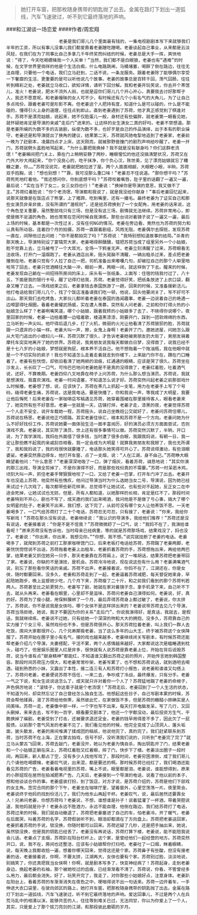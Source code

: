 > 她打开车窗，把那枚随身携带的钥匙抛了出去。金属在路灯下划出一道弧线，汽车飞速驶过，听不到它最终落地的声响。

###和江湖谈一场恋爱
####作者/周宏翔

						老姜是我们哥儿几个里面最有钱的，一集电视剧剧本写下来就够我们半年的工资，所以有事儿没事儿我们都爱靠着老姜蹭吃蹭喝。老姜谈起自己事业，从来都是云淡风轻，在我们在为了同事比自己多拿几千年终奖而纠结的时候，老姜总是大手一挥，爽快地说：“得了，今天吃喝嫖赌我一个人买单！”当然，我们都不是白眼狼，老姜也有“遇难”的时候，在文字世界里徜徉的他是个生活白痴，什么电路跳闸，马桶堵塞，喝醉了倒在路边，往往无法自理，只要他一个电话，我们立马赶到，二话不说，一条龙服务。跟着老姜除了能够偶尔享受一下奢靡的生活，更重要的是可以听他说几个故事。老姜的故事总是百转千回，荡气回肠，往往听到精彩之处，老姜就立马收口，欲知详情，请听下回分解。我和老姜开玩笑说，你去开个茶馆儿，准火！老姜说，肥水不流外人田，也就是逗你们哥儿几个开心开心，真要我去讨好那帮子人，我还不愿意呢。和老姜暧昧的女人可不少，有时候还有几个小有名气的大角儿，为了让自己多点戏份，跟着老姜可是形影不离。但老姜这个人把持有度，知道什么是可以碰的，什么是不能碰的，懂得引火上身的道理，往往点到即止。直到老姜遇到了苏荷，他才真正感觉到了棋逢对手。苏荷不是漂亮姑娘，说起来，她不仅脸蛋儿一般，身材还有些偏胖，就老姜第一眼看见她，就怀疑她肯定是导演的亲戚“走后门”进来的。让这样的女生演女二真的好吗，老姜不禁想道。那是老姜所编的为数不多的古装剧，纵使为数不多，也好歹是自己的作品演绎，出于本有的职业操守，老姜还是和导演提出了换角的建议，结果第二天，苏荷就风驰电掣地追到了老姜家，老姜前一晚为了赶剧本，凌晨四点才上床，这天刚亮，就被那野兽撞门的剧烈声响给吵醒了。老姜一开门，苏荷就劈头盖脸地骂起来，“为什么要把我换掉？我不就是没有献身吗？你们这群老流氓！”老姜瞬间把门关上，靠在门上稍稍安静了两秒，睡眼惺忪的他还没搞清楚状况，苏荷又在门外大吵大闹起来，“你个没良心的，吃干抹净，你个负心汉，陈世美，见了漂亮姑娘就忘了糟糠之妻，你……”苏荷没说完，老姜就把她拉进了屋。两个人面面相觑，大眼瞪小眼，半晌，苏荷双手抱胸，说：“想也别想！”“靠，我可没那么重口味！”老姜忍不住说道。“那你想干吗？”苏荷死死地盯着他。“我还想问你，你到底想干吗？”苏荷咬着嘴唇，肚子里的话翻了一遍又一遍，最后说：“实在当不了女二，女三女四也行！”老姜说：“换掉你是导演的意思，我又做不了主。”苏荷红着脸说：“你个老流氓，导演都和我说了，就是我没给你献身！”事后老姜回忆起来，说那天就像是在饭店点了熊掌，上了猪蹄，吃到嘴里，还有一撮毛。最终老姜为了证实自己和那些女演员非亲非故，没有所谓的“潜规则”，还是给苏荷换到了一个女配角，用老姜的话来说，这个角色至关重要，虽然整部戏只有三场，但是没有这三场，剧情就无法继续。苏荷非常用心，即使是微不足道的角色，她也常常在空闲时候自我演练。那些台词对着镜子说了一遍又一遍，最后上场的时候，基本都是一次性过关，没有任何NG的情况。老姜在旁边看，竟然也为苏荷的努力和认真有所动容。连着四个月的拍摄，苏荷一直跟着剧组，风雨无阻，老姜偶尔去探班，发现苏荷一直在，间隙他过去问她：“你不是都拍完了吗？”苏荷说：“我特别想知道故事的结局。”杀青的那天晚上，导演特别设了宴犒劳大家，老姜喝得醉醺醺，错把苏荷当成了组里另外一个小姑娘，脸不觉靠上去，立马被甩了一个大耳光，全场一下鸦雀无声，老姜立刻清醒了过来，苏荷眼看无法收场，打开门一溜烟跑了。老姜从酒店出来，摇头晃脑不清醒，一辆出租杀过来，差点把老姜撞倒在地，老姜只觉有个人拉了自己一把，司机准备出来嘟囔几句，却被拉自己的那个人噼里啪啦骂了回去，老姜只觉酒精往大脑一冲，眼前一黑，两眼一闭，就这样倒了下去。醒来的时候，老姜发现自己躺在一间招待所房间的床上，床头有一张纸条，上面写：住宿的钱我付过了，八十五，下面是我的银行卡号，醒了记得打给我，苏荷。老姜觉得好笑，把纸条放进了上衣口袋，翻身又睡了过去。一场戏结束之后，老姜拿钱去泰国旅游了一趟，回来的时候，又准备接新活儿。他打电话给我们哥儿几个，找了个饭店准备请我们吃一顿，他说，回头他要闭关了，写不好可不出山。那天我们去吃烤鱼，大家伙儿都听着老姜在泰国的逸闻趣事，老姜一边说着自己的艳遇一边嘚瑟得吐烟圈。看着老姜耀武扬威，实在遭人羡慕。突然有人问老姜，之前和你打得火热的小姑娘怎么样了？老姜咧嘴笑道，哪个小姑娘，跟着我转的小姑娘多了去了，不晓得你说哪个。夜里回家的时候，老姜一边扭着腰一边唱着歌，楼道黑漆漆，刚要开门，踩到一团软绵绵的东西，立马听到一声尖叫。他吓得后退几步，打了火机，微弱的火光让他看清了苏荷狼狈的脸，苏荷就跟一只遗弃的小猫一样。老姜大叫一声，擦，女鬼上身啊！老姜开了门，邀她进屋，问她怎么跟从大宅门逃出的小媳妇儿一样，苏荷沉默了很久，才告诉老姜她被男朋友扔大街了，男朋友骑着摩托车突突地离开了她的世界。苏荷说，我男朋友说我每天都做白日梦，没得救了，说我已经不是十七八岁的小姑娘，梦想就是狗屁，根本养不活自己。他不想拖着一个拖油瓶，我在他眼中就是一个不切实际的疯子！我也不知道怎么走着走着就走到你楼下，上来敲门你不在，蹲在门口睡着了。老姜有些恍惚，却依旧看清了她两颊的泪痕，红通通的眼睛，应该是哭了很久。苏荷坐在沙发上，长长叹了一口气，可怜巴巴地问老姜她是不是真的没得救了，老姜红着脸，吐着酒气说，还好，不算晚期。老姜四仰八叉地靠在椅子上问苏荷，为什么那么想当演员。苏荷说，我就是想演戏，我喜欢演戏。老姜一时间语塞，不知道怎么说才好。苏荷突然问起老姜之前那部戏什么时候播，老姜想了想，说，应该快了。苏荷在茶几上抓起一支笔，用力在老姜手上写了个号码，硌得老姜生痛，苏荷说，这是我电话，要是快播了，你和我说一声，等我成了大明星，我要让他后悔死！后来老姜在一家咖啡店写稿遇见苏荷，她穿着围裙在那里接待客人，眼看老姜来了，她突然有些不好意思。老姜一坐就是一天，店铺打烊，老姜才走，漆黑的夜，老姜觉得苏荷一个人走不安全，说开车载她一程，苏荷摇头，说自己坐晚班公交就好了，老姜问苏荷住哪儿，苏荷说在杨思，老姜说他正巧顺路。其实老姜住徐汇，根本和苏荷不是一个方向。老姜问她为什么不好好找份工作，苏荷说她要一面体验生活一面丰富阅历，好的演员必须方方面面尝试，否则演戏不真。老姜说，其实除了演员，世上还有很多事情可以做。苏荷突然沉默了，半晌，开口说，为了我学演戏，我妈在外面借了很多钱，当时遭了很多白眼，我跟我妈说，有朝一日，我一定让那些瞧不起我的亲戚刮目相看，我一定会成为大明星！就算我男朋友和我掰了，我也无所谓了，我和我妈说了，我的戏很快就要播了，电话那头她笑得可开心了。苏荷说得激动，有些泪眼婆娑。老姜突然靠边停车，他打开车窗，点了一支烟，说：“人在江湖，身不由己。”苏荷睁大眼睛望着他问：“什么意思？”老姜深深地吸了一口，弹了烟灰，看着苏荷，诚恳地说：“其实你演的那三出戏，导演全剪掉了，不是你演得不好，而是那些戏份真的不需要。”苏荷一时呆若木鸡，顷刻大叫一声，抓住老姜手臂狠狠地咬了一口，又给了老姜一巴掌，打开车门冲了出去。老姜开车也没追上苏荷，他突然有些愧疚，他问过导演当时为什么选她当女二号，导演说，因为她已经来试过十几次戏了，每次都带些新花样来，总觉得不让她试试，也有些对不起她，反正女二在中途会死掉，让她试试也无妨，但是，所有人都知道，以她那样的长相，肯定是红不了。那段时间老姜特别不开心，剧也不写了，成天邀约我们出来喝酒，我问他是不是做了亏心事，搞大了哪个女明星的肚子，老姜笑不出来，我们想，这下完了，从前可没有哪个女人让他茶饭不思。一天老姜喝多了，一口气给苏荷打了二十个电话，苏荷忍无可忍，只有接了，老姜说：“你来，我给你写新戏！”苏荷在那头没有说话，老姜继续说：“我认识的导演多，我给他们推荐！”苏荷还是没有说话，老姜接着说：“你是不是不信我？”苏荷微微舒了一口气，说：“我妈不在了，我演给谁看呢？”原来苏荷没有告诉他，当时母亲已经病重，等的就是苏荷那场戏，结果戏没了，妈也没了。老姜说：“你出来，你出来，我想见你。”“你想，我不想。”说完就挂断了老姜的电话。老姜喝多了，就爬到苏荷之前打工那家咖啡馆门口，后来老板打电话给苏荷，苏荷踹了老姜两脚，老姜恍恍惚惚说不出话，苏荷拖着老姜上出租车，老姜抓着苏荷的手，苏荷想拖出来，再给他两巴掌，结果老姜又抓住她另一只手，那天老姜靠在苏荷肩上，说了一堆胡话，结果苏荷把老姜带回了家。老姜说，你缺的不是演技，是机会。苏荷冷冷地说，现在说这些有什么用？老姜满嘴酒气说，别忘了那些看你笑话的亲戚。苏荷不出声，老姜接着说，你妈不在了，江湖还在，你是女侠，随时都要回来。没多久，老姜和苏荷走到了一起，老姜逼着苏荷减肥，每天督促她束身，早起陪她跑步，晚上监督她少吃，几个月下来，苏荷瘦了二十斤，和之前我们看到的那个苏荷判若两人。苏荷甚至比之前更努力，老姜写了剧，她就在家对着镜子念，拿手机录下来，自己听不下去，就从头再来。老姜看在眼里，心里却不是滋味，苏荷问老姜自己演得如何，老姜说，好，真的好。苏荷为了瘦小腿，用保鲜膜绑了一个月，最后弄得苏荷身上都过敏了，老姜说，你太拼了。苏荷说，你不是说我是女侠吗，哪个女侠不是这样拼出来的？老姜说带苏荷去见几个导演，苏荷当场拒绝，她说，我才不要因为你的关系“走后门”，你说我演得好，是真话，我就去，是假话，我就继续练。老姜说不过她，只有给她一个深深的吻和大大的拥抱，没多久，苏荷靠自己的实力接了个女三号，虽然戏份也不多，但是苏荷很开心。那天苏荷拉着老姜，叫上我们一群人去吃饭，席间大家都很开心，几个兄弟揶揄老姜，当了这么多年的山大王，终于被苏荷这个女侠降服了。苏荷开始在圈子里小有名气，接的戏也越来越多，老姜继续闭关写剧本，有时候苏荷还能帮老姜介绍几个导演，夫妻搭配，干活不累，两个人感情越来越好，大家都说这次是瞌睡遇到枕头，碰巧了。但是娱乐圈里人红是非多，很快就有人说苏荷是靠老姜上位，开始在背后诋毁苏荷，说当今谁有点“献身精神”都能红，不知道谁又翻出苏荷之前的照片，开始传言她到韩国整容。那段时间苏荷压力很大，和老姜常常吵架，老姜写累了，也不想和苏荷说话，就到酒吧去喝酒，碰到熟悉的小妹，又露出了本性，接二连三有人和苏荷打小报告，说老姜和谁谁又勾搭上了。苏荷问老姜，老姜便说苏荷不信任，一来二去，争吵成了冷战，最终爆发，只有分手。老姜一气之下说，和女生说说话怎么了，成天就只许对着你一个人了？苏荷猛地踹了老姜的命根子，声色俱厉地说：“滚犊子，你这辈子就是个老流氓！”苏荷走后，老姜回到了一个人生活的状态，不知道为何，却突然忘记了自己曾经怎么独自生活。他想起这些日子，自己写剧本累的时候，苏荷会帮他揉肩，渴了苏荷给他倒茶，虽然彼此忙，在家做饭不多，但是苏荷的糖醋小排确实是人间美味。苏荷一走，老姜像中邪一样，一个字也写不出来，每天打开电脑发呆，写了几行，又回头删掉，来来去去，写不到一百字，眼看要交剧本了，他还一个字都没动，最后投资方生气，干脆换掉了编剧，老姜受到了打击，还被要求退还定金，老姜的钱早用得差不多了，因此欠了一屁股债。以前那个意气风发的老姜不见了，我们看见他的时候，他完全变成了山顶洞人，蓬头垢面，披头散发，老姜的房间堆满了揉成团的稿纸，他说他完了，真的完了。我们赶紧联系到苏荷，当时苏荷不在上海，正在蒙古拍戏，信号不好，没听清我们说的，只听到“老姜完了完了”就立马从蒙古飞回来，苏荷去敲门，老姜没开，她以为老姜为情自杀，掏出钥匙开了门，结果老姜和一个小姑娘正躺在床上，苏荷红着脸又红着眼，摔了门，快步下了楼。老姜淡出圈子一段时间，再回来，新人都占了空，没有多少人找他写戏了，那段时间，老姜穷困潦倒，成了我们哥儿几个请他吃喝嫖赌，老姜叹气说，出来混，都是要还的啊。那时候苏荷已经红了，我们喝酒还能看见苏荷的广告，老姜看着电视里的苏荷，嘴上不说，眼里都是泪，老姜说，谁能想得到，原来的小胖妞现在居然在拍减肥茶广告。几天后，老姜接到一个导演的电话，说看了他以前的本子，想和他谈谈合作的事。老姜盛装打扮，到了饭店，对方才说，是苏荷介绍的，苏荷是他们下部戏的女主角。签完合同的那个下午，老姜坐在咖啡厅里，望着窗外，心里空荡荡一片。夜里聚会，老姜说终于他妈的找到份活儿了。我们为他东山再起干杯。老姜叹气，说，最后居然还要靠女人！兄弟问老姜，你想苏荷吗？老姜说，不想，谁想谁是孙子！说着猛灌了一杯酒，带着哭腔说道，我他妈就是孙子！老姜永远不胜酒力，永远不能自理，他倒在路边，我们给苏荷打了电话，苏荷过来的时候，我们就自动撤退了，苏荷把老姜塞进了自己的车，怕老姜冷，开了暖气，老姜在后面哭，叫着苏荷的名字，苏荷假装听不到，眼泪却都滴在了方向盘上。苏荷把老姜送回家，老姜抓着苏荷的手说，锁没换，你随时都可以回来。苏荷迟疑了几秒，还是把手抽出来，她说，虽然锁没换，但是我的钥匙已经丢了。老姜没有再说话，苏荷打算下楼，老姜说，能不能陪我说会儿话。老姜点了支烟，苏荷趴在阳台栏杆上，这个家，是曾经他们一起经营的地方。苏荷突然开口，说，我不在，房间也还整洁，应该有小姑娘帮你打扫吧。老姜吐了一口烟，眯着眼睛，说，每天晚上我都收拾一遍，想着你哪天回来，觉得这还是个家。苏荷鼻子有些酸，但没有接老姜的话，老姜接着说，你啊，不要太拼，江湖再大，女侠也要有个家。苏荷别过脸，淡淡地说，别搞笑了，你还真把我当女侠啊！你啊，就是剧本写多了，快变神经病了！苏荷起身，走到老姜身边，挽起老姜的右袖，那个被她咬过的齿痕，已经渐渐看不清了。苏荷说，你看，不管曾经多么用力，最后都会消失。好了，玩笑开完了，我走了，对你那些小姑娘好点，注意身体。老姜趴在阳台上，看着苏荷的车渐渐消失在夜色之中，哽咽得说不出一句话来。苏荷一边开着车，一手伸进大衣口袋里，在驶向郊区的路上，她打开车窗，把那枚随身携带的钥匙抛了出去。金属在路灯下划出一道弧线，汽车飞速驶过，听不到它最终落地的声响。爱这回事儿，不过是两个人在兵荒马乱中的相濡以沫，能够共苦的人，往往等到难关已过，无法同甘，你以为你爱上了一个人，其实，只是爱上了那个拔刀亮剑的江湖，和那段彼此磨砺的岁月。			  		